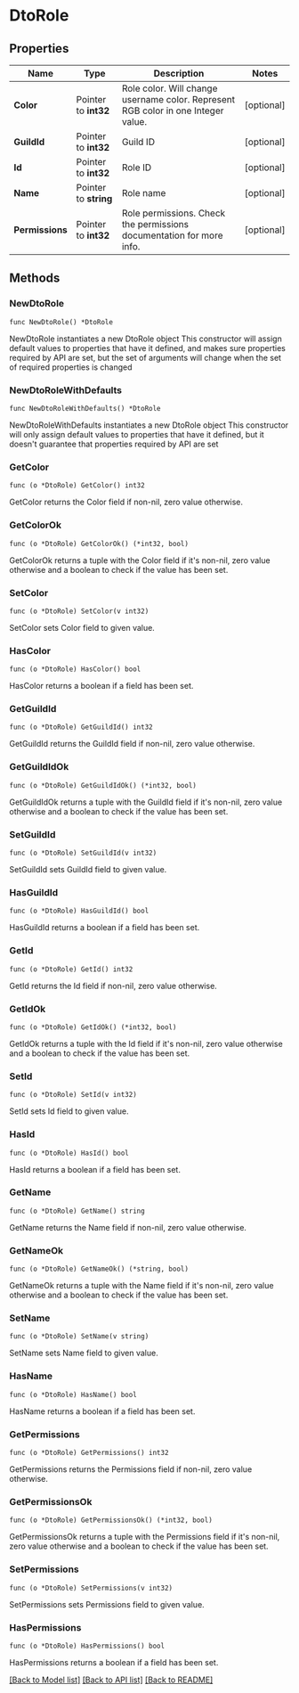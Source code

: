 # DtoRole

## Properties

Name | Type | Description | Notes
------------ | ------------- | ------------- | -------------
**Color** | Pointer to **int32** | Role color. Will change username color. Represent RGB color in one Integer value. | [optional] 
**GuildId** | Pointer to **int32** | Guild ID | [optional] 
**Id** | Pointer to **int32** | Role ID | [optional] 
**Name** | Pointer to **string** | Role name | [optional] 
**Permissions** | Pointer to **int32** | Role permissions. Check the permissions documentation for more info. | [optional] 

## Methods

### NewDtoRole

`func NewDtoRole() *DtoRole`

NewDtoRole instantiates a new DtoRole object
This constructor will assign default values to properties that have it defined,
and makes sure properties required by API are set, but the set of arguments
will change when the set of required properties is changed

### NewDtoRoleWithDefaults

`func NewDtoRoleWithDefaults() *DtoRole`

NewDtoRoleWithDefaults instantiates a new DtoRole object
This constructor will only assign default values to properties that have it defined,
but it doesn't guarantee that properties required by API are set

### GetColor

`func (o *DtoRole) GetColor() int32`

GetColor returns the Color field if non-nil, zero value otherwise.

### GetColorOk

`func (o *DtoRole) GetColorOk() (*int32, bool)`

GetColorOk returns a tuple with the Color field if it's non-nil, zero value otherwise
and a boolean to check if the value has been set.

### SetColor

`func (o *DtoRole) SetColor(v int32)`

SetColor sets Color field to given value.

### HasColor

`func (o *DtoRole) HasColor() bool`

HasColor returns a boolean if a field has been set.

### GetGuildId

`func (o *DtoRole) GetGuildId() int32`

GetGuildId returns the GuildId field if non-nil, zero value otherwise.

### GetGuildIdOk

`func (o *DtoRole) GetGuildIdOk() (*int32, bool)`

GetGuildIdOk returns a tuple with the GuildId field if it's non-nil, zero value otherwise
and a boolean to check if the value has been set.

### SetGuildId

`func (o *DtoRole) SetGuildId(v int32)`

SetGuildId sets GuildId field to given value.

### HasGuildId

`func (o *DtoRole) HasGuildId() bool`

HasGuildId returns a boolean if a field has been set.

### GetId

`func (o *DtoRole) GetId() int32`

GetId returns the Id field if non-nil, zero value otherwise.

### GetIdOk

`func (o *DtoRole) GetIdOk() (*int32, bool)`

GetIdOk returns a tuple with the Id field if it's non-nil, zero value otherwise
and a boolean to check if the value has been set.

### SetId

`func (o *DtoRole) SetId(v int32)`

SetId sets Id field to given value.

### HasId

`func (o *DtoRole) HasId() bool`

HasId returns a boolean if a field has been set.

### GetName

`func (o *DtoRole) GetName() string`

GetName returns the Name field if non-nil, zero value otherwise.

### GetNameOk

`func (o *DtoRole) GetNameOk() (*string, bool)`

GetNameOk returns a tuple with the Name field if it's non-nil, zero value otherwise
and a boolean to check if the value has been set.

### SetName

`func (o *DtoRole) SetName(v string)`

SetName sets Name field to given value.

### HasName

`func (o *DtoRole) HasName() bool`

HasName returns a boolean if a field has been set.

### GetPermissions

`func (o *DtoRole) GetPermissions() int32`

GetPermissions returns the Permissions field if non-nil, zero value otherwise.

### GetPermissionsOk

`func (o *DtoRole) GetPermissionsOk() (*int32, bool)`

GetPermissionsOk returns a tuple with the Permissions field if it's non-nil, zero value otherwise
and a boolean to check if the value has been set.

### SetPermissions

`func (o *DtoRole) SetPermissions(v int32)`

SetPermissions sets Permissions field to given value.

### HasPermissions

`func (o *DtoRole) HasPermissions() bool`

HasPermissions returns a boolean if a field has been set.


[[Back to Model list]](../README.md#documentation-for-models) [[Back to API list]](../README.md#documentation-for-api-endpoints) [[Back to README]](../README.md)


